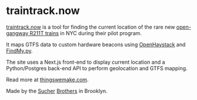 # traintrack.now

[traintrack.now](https://traintrack.now) is a tool for finding the current location of the rare new [open-gangway R211T trains](https://en.wikipedia.org/wiki/R211_(New_York_City_Subway_car)#Open-gangway_trains) in NYC during their pilot program.

It maps GTFS data to custom hardware beacons using [OpenHaystack](https://github.com/seemoo-lab/openhaystack/) and [FindMy.py](https://github.com/malmeloo/FindMy.py/).

The site uses a Next.js front-end to display current location and a Python/Postgres back-end API to perform geolocation and GTFS mapping.

Read more at [thingswemake.com](https://thingswemake.com/the-open-open-gangway-gang/).

Made by the [Sucher](httos://thingswemake.com) [Brothers](https://www.jordansucher.com) in Brooklyn.